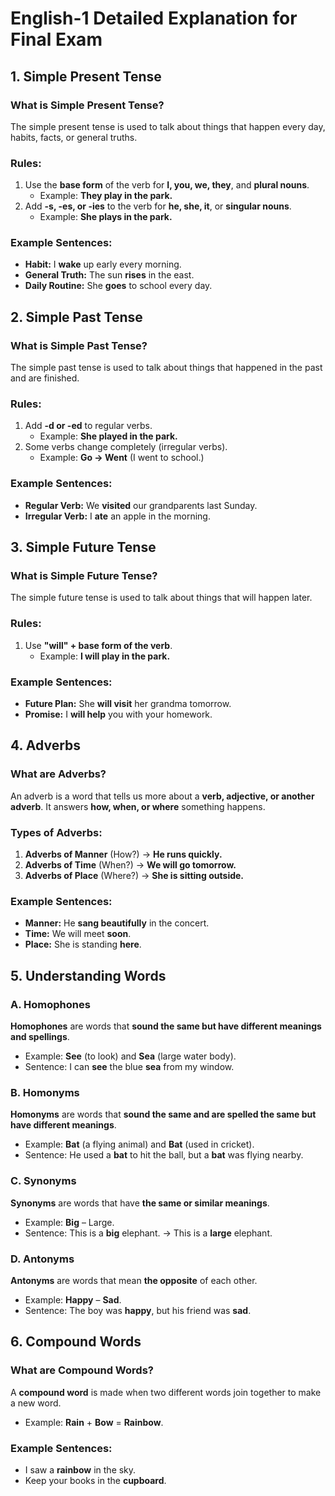 # **English-1 Detailed Explanation for Final Exam**

## **1. Simple Present Tense**
### **What is Simple Present Tense?**
The simple present tense is used to talk about things that happen every day, habits, facts, or general truths.

### **Rules:**
1. Use the **base form** of the verb for **I, you, we, they**, and **plural nouns**.  
   - Example: **They play in the park.**  
2. Add **-s, -es, or -ies** to the verb for **he, she, it**, or **singular nouns**.  
   - Example: **She plays in the park.**  

### **Example Sentences:**
- **Habit:** I **wake** up early every morning.  
- **General Truth:** The sun **rises** in the east.  
- **Daily Routine:** She **goes** to school every day.  
 
## **2. Simple Past Tense**
### **What is Simple Past Tense?**
The simple past tense is used to talk about things that happened in the past and are finished.

### **Rules:**
1. Add **-d or -ed** to regular verbs.  
   - Example: **She played in the park.**  
2. Some verbs change completely (irregular verbs).  
   - Example: **Go → Went** (I went to school.)  

### **Example Sentences:**
- **Regular Verb:** We **visited** our grandparents last Sunday.  
- **Irregular Verb:** I **ate** an apple in the morning.  
 
## **3. Simple Future Tense**
### **What is Simple Future Tense?**
The simple future tense is used to talk about things that will happen later.

### **Rules:**
1. Use **"will" + base form of the verb**.  
   - Example: **I will play in the park.**  

### **Example Sentences:**
- **Future Plan:** She **will visit** her grandma tomorrow.  
- **Promise:** I **will help** you with your homework.  
 
## **4. Adverbs**
### **What are Adverbs?**
An adverb is a word that tells us more about a **verb, adjective, or another adverb**. It answers **how, when, or where** something happens.

### **Types of Adverbs:**
1. **Adverbs of Manner** (How?) → **He runs quickly.**  
2. **Adverbs of Time** (When?) → **We will go tomorrow.**  
3. **Adverbs of Place** (Where?) → **She is sitting outside.**  

### **Example Sentences:**
- **Manner:** He **sang beautifully** in the concert.  
- **Time:** We will meet **soon**.  
- **Place:** She is standing **here**.  
 
## **5. Understanding Words**

### **A. Homophones**
**Homophones** are words that **sound the same but have different meanings and spellings**.  
- Example: **See** (to look) and **Sea** (large water body).  
- Sentence: I can **see** the blue **sea** from my window.  

### **B. Homonyms**
**Homonyms** are words that **sound the same and are spelled the same but have different meanings**.  
- Example: **Bat** (a flying animal) and **Bat** (used in cricket).  
- Sentence: He used a **bat** to hit the ball, but a **bat** was flying nearby.  

### **C. Synonyms**
**Synonyms** are words that have **the same or similar meanings**.  
- Example: **Big** – Large.  
- Sentence: This is a **big** elephant. → This is a **large** elephant.  

### **D. Antonyms**
**Antonyms** are words that mean **the opposite** of each other.  
- Example: **Happy** – **Sad**.  
- Sentence: The boy was **happy**, but his friend was **sad**.  
 
## **6. Compound Words**
### **What are Compound Words?**
A **compound word** is made when two different words join together to make a new word.  
- Example: **Rain** + **Bow** = **Rainbow**.  

### **Example Sentences:**
- I saw a **rainbow** in the sky.  
- Keep your books in the **cupboard**.  
